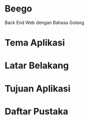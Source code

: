 # Beego
Back End Web dengan Bahasa Golang

# Tema Aplikasi

# Latar Belakang

# Tujuan Aplikasi

# Daftar Pustaka

